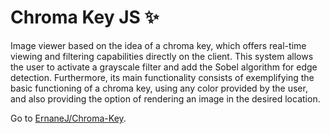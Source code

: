 # Chroma Key JS ✨

Image viewer based on the idea of a chroma key, which offers real-time viewing and filtering capabilities directly on the client. This system allows the user to activate a grayscale filter and add the Sobel algorithm for edge detection. Furthermore, its main functionality consists of exemplifying the basic functioning of a chroma key, using any color provided by the user, and also providing the option of rendering an image in the desired location.

Go to [ErnaneJ/Chroma-Key](https://ernanej.github.io/chroma-key/).
